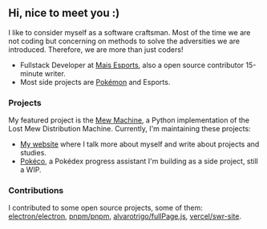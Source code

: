 ## Hi, nice to meet you :)

I like to consider myself as a software craftsman. Most of the time we are not coding but concerning on methods to solve the adversities we are introduced. Therefore, we are more than just coders!

- Fullstack Developer at [Mais Esports](https://maisesports.com.br/), also a open source contributor 15-minute writer.
- Most side projects are [Pokémon](https://github.com/guilherssousa/mew-machine) and Esports.
 
### Projects

My featured project is the [Mew Machine](https://github.com/guilherssousa/mew-machine), a Python implementation of the Lost Mew Distribution Machine. Currently, I'm maintaining these projects:
- [My website](https://guilherssousa.dev) where I talk more about myself and write about projects and studies.
- [Pokéco](https://github.com/guilherssousa/pokeco), a Pokédex progress assistant I'm building as a side project, still a WIP.

### Contributions

I contributed to some open source projects, some of them: [electron/electron](https://www.electronjs.org/pt), [pnpm/pnpm](https://pnpm.io/pt), [alvarotrigo/fullPage.js](https://github.com/alvarotrigo/fullPage.js), [vercel/swr-site](https://swr.vercel.app/pt-BR).
